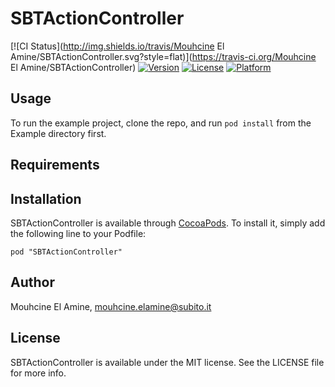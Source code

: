 # SBTActionController

[![CI Status](http://img.shields.io/travis/Mouhcine El Amine/SBTActionController.svg?style=flat)](https://travis-ci.org/Mouhcine El Amine/SBTActionController)
[![Version](https://img.shields.io/cocoapods/v/SBTActionController.svg?style=flat)](http://cocoadocs.org/docsets/SBTActionController)
[![License](https://img.shields.io/cocoapods/l/SBTActionController.svg?style=flat)](http://cocoadocs.org/docsets/SBTActionController)
[![Platform](https://img.shields.io/cocoapods/p/SBTActionController.svg?style=flat)](http://cocoadocs.org/docsets/SBTActionController)

## Usage

To run the example project, clone the repo, and run `pod install` from the Example directory first.

## Requirements

## Installation

SBTActionController is available through [CocoaPods](http://cocoapods.org). To install
it, simply add the following line to your Podfile:

    pod "SBTActionController"

## Author

Mouhcine El Amine, mouhcine.elamine@subito.it

## License

SBTActionController is available under the MIT license. See the LICENSE file for more info.

